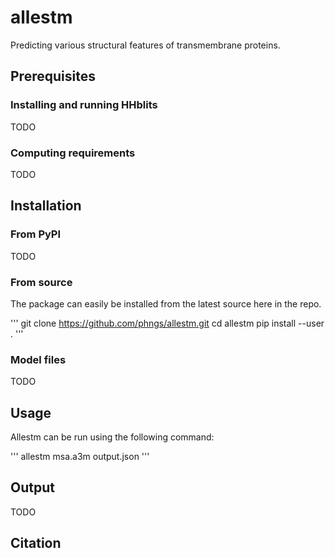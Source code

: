 # allestm
Predicting various structural features of transmembrane proteins.

## Prerequisites

### Installing and running HHblits
TODO

### Computing requirements
TODO

## Installation

### From PyPI
TODO

### From source
The package can easily be installed from the latest source here in the repo.

'''
git clone https://github.com/phngs/allestm.git
cd allestm
pip install --user .
'''


### Model files
TODO

## Usage
Allestm can be run using the following command:

'''
allestm msa.a3m output.json
'''

## Output
TODO

## Citation

